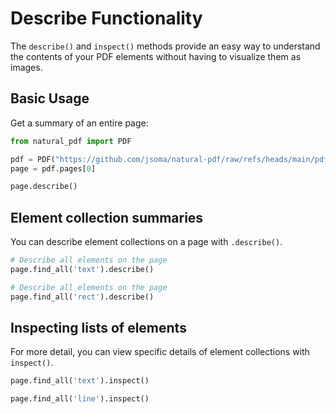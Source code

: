 # Describe Functionality

The `describe()` and `inspect()` methods provide an easy way to understand the contents of your PDF elements without having to visualize them as images.

## Basic Usage

Get a summary of an entire page:

```python
from natural_pdf import PDF

pdf = PDF("https://github.com/jsoma/natural-pdf/raw/refs/heads/main/pdfs/01-practice.pdf")
page = pdf.pages[0]

page.describe()
```

## Element collection summaries

You can describe element collections on a page with `.describe()`.

```python
# Describe all elements on the page
page.find_all('text').describe()
```

```python
# Describe all elements on the page
page.find_all('rect').describe()
```

## Inspecting lists of elements

For more detail, you can view specific details of element collections with `inspect()`.

```python
page.find_all('text').inspect()
```

```python
page.find_all('line').inspect()
```
